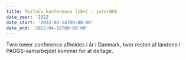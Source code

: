 ```yaml
---
title: TwiToCo konference (18+) - interBUS
date_year: '2022'
date_start: '2022-04-14T00:00:00'
date_end: '2022-04-18T00:00:00'
---
```

Twin tower conference afholdes i år i Danmark, hvor resten af landene i PAGGS-samarbejdet kommer for at deltage.
